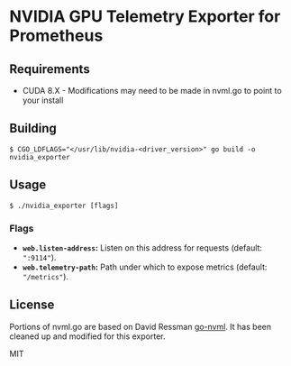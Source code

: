 # NVIDIA GPU Telemetry Exporter for Prometheus

## Requirements

* CUDA 8.X - Modifications may need to be made in nvml.go to point to your install

## Building

    $ CGO_LDFLAGS="</usr/lib/nvidia-<driver_version>" go build -o nvidia_exporter

## Usage

    $ ./nvidia_exporter [flags]

### Flags

* __`web.listen-address`:__ Listen on this address for requests (default: `":9114"`).
* __`web.telemetry-path`:__ Path under which to expose metrics (default: `"/metrics"`).

## License

Portions of nvml.go are based on David Ressman [go-nvml](https://github.com/davidr/go-nvml). It has been cleaned up and modified for this exporter.

MIT